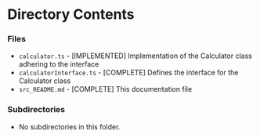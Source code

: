 # Directory Contents

### Files
- `calculator.ts` - [IMPLEMENTED] Implementation of the Calculator class adhering to the interface
- `calculatorInterface.ts` - [COMPLETE] Defines the interface for the Calculator class
- `src_README.md` - [COMPLETE] This documentation file

### Subdirectories
- No subdirectories in this folder.
